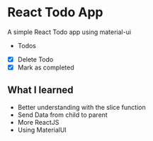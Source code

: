 # React Todo App

A simple React Todo app using material-ui

- Todos

- [x] Delete Todo
- [x] Mark as completed

## What I learned

- Better understanding with the slice function
- Send Data from child to parent
- More ReactJS
- Using MaterialUI
